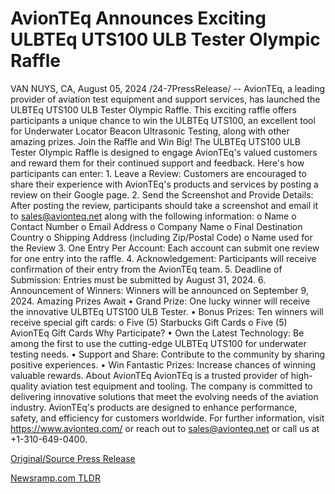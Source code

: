 # AvionTEq Announces Exciting ULBTEq UTS100 ULB Tester Olympic Raffle

VAN NUYS, CA, August 05, 2024 /24-7PressRelease/ -- AvionTEq, a leading provider of aviation test equipment and support services, has launched the ULBTEq UTS100 ULB Tester Olympic Raffle. This exciting raffle offers participants a unique chance to win the ULBTEq UTS100, an excellent tool for Underwater Locator Beacon Ultrasonic Testing, along with other amazing prizes.  Join the Raffle and Win Big!  The ULBTEq UTS100 ULB Tester Olympic Raffle is designed to engage AvionTEq's valued customers and reward them for their continued support and feedback. Here's how participants can enter:  1. Leave a Review: Customers are encouraged to share their experience with AvionTEq's products and services by posting a review on their Google page. 2. Send the Screenshot and Provide Details: After posting the review, participants should take a screenshot and email it to sales@avionteq.net along with the following information: o Name o Contact Number o Email Address o Company Name o Final Destination Country o Shipping Address (including Zip/Postal Code) o Name used for the Review 3. One Entry Per Account: Each account can submit one review for one entry into the raffle. 4. Acknowledgement: Participants will receive confirmation of their entry from the AvionTEq team. 5. Deadline of Submission: Entries must be submitted by August 31, 2024. 6. Announcement of Winners: Winners will be announced on September 9, 2024.  Amazing Prizes Await • Grand Prize: One lucky winner will receive the innovative ULBTEq UTS100 ULB Tester. • Bonus Prizes: Ten winners will receive special gift cards: o Five (5) Starbucks Gift Cards o Five (5) AvionTEq Gift Cards  Why Participate? • Own the Latest Technology: Be among the first to use the cutting-edge ULBTEq UTS100 for underwater testing needs. •  Support and Share: Contribute to the community by sharing positive experiences. • Win Fantastic Prizes: Increase chances of winning valuable rewards.  About AvionTEq  AvionTEq is a trusted provider of high-quality aviation test equipment and tooling. The company is committed to delivering innovative solutions that meet the evolving needs of the aviation industry. AvionTEq's products are designed to enhance performance, safety, and efficiency for customers worldwide. For further information, visit https://www.avionteq.com/ or reach out to sales@avionteq.net or call us at +1-310-649-0400. 

[Original/Source Press Release](https://www.24-7pressrelease.com/press-release/513113/avionteq-announces-exciting-ulbteq-uts100-ulb-tester-olympic-raffle) 

[Newsramp.com TLDR](https://newsramp.com/None) 
